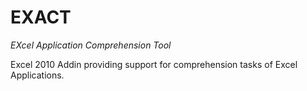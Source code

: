 # EXACT

*EXcel Application Comprehension Tool*

Excel 2010 Addin providing support for comprehension tasks of Excel Applications.
